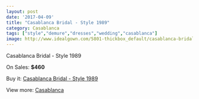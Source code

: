 ```yaml
---
layout: post
date: '2017-04-09'
title: "Casablanca Bridal - Style 1989"
category: Casablanca
tags: ["style","demure","dresses","wedding","casablanca"]
image: http://www.idealgown.com/5801-thickbox_default/casablanca-bridal-style-1989.jpg
---
```

Casablanca Bridal - Style 1989

On Sales: **$460**
<a href="https://www.idealgown.com/en/casablanca/2520-casablanca-bridal-style-1989.html"><amp-img layout="responsive" width="600" height="600" src="//www.idealgown.com/5801-thickbox_default/casablanca-bridal-style-1989.jpg" alt="Casablanca Bridal - Style 1989 0" /></a>
<a href="https://www.idealgown.com/en/casablanca/2520-casablanca-bridal-style-1989.html"><amp-img layout="responsive" width="600" height="600" src="//www.idealgown.com/5802-thickbox_default/casablanca-bridal-style-1989.jpg" alt="Casablanca Bridal - Style 1989 1" /></a>

Buy it: [Casablanca Bridal - Style 1989](https://www.idealgown.com/en/casablanca/2520-casablanca-bridal-style-1989.html "Casablanca Bridal - Style 1989")

View more: [Casablanca](https://www.idealgown.com/en/31-casablanca "Casablanca")